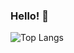 ### Hello! 👋

![Top Langs](https://github-readme-stats.vercel.app/api/top-langs/?username=kn-lim&layout=compact&theme=gruvbox&hide=java,javascript,jupyter%20notebook,css)
